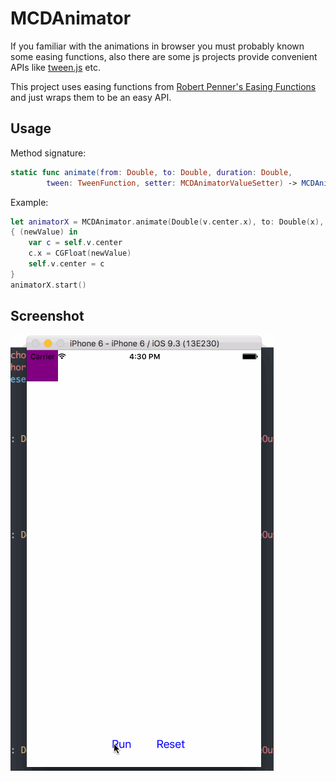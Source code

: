 # MCDAnimator

If you familiar with the animations in browser you must probably known some easing functions, also there are some js projects provide convenient APIs like [tween.js](https://github.com/tweenjs/tween.js/) etc.

This project uses easing functions from [Robert Penner's Easing Functions](http://robertpenner.com/easing/) and just wraps them to be an easy API.

## Usage

Method signature:

```swift
static func animate(from: Double, to: Double, duration: Double,
        tween: TweenFunction, setter: MCDAnimatorValueSetter) -> MCDAnimator
```

Example:

```swift
let animatorX = MCDAnimator.animate(Double(v.center.x), to: Double(x), duration: 1, tween: TweenBounceEaseOut)
{ (newValue) in
    var c = self.v.center
    c.x = CGFloat(newValue)
    self.v.center = c
}
animatorX.start()
```

## Screenshot

![](https://raw.githubusercontent.com/mconintet/MCDAnimator/master/screenshots/s.gif)